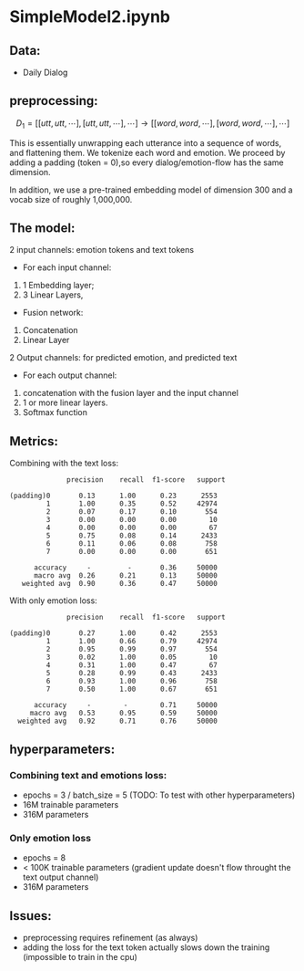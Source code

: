 # SimpleModel2.ipynb
## Data: 

 - Daily Dialog

## preprocessing:

$$
D_1 = [[utt, utt,\cdots], [utt, utt, \cdots], \cdots] \longrightarrow [[word,word, \cdots], [word, word, \cdots],\cdots] 
$$

This is essentially unwrapping each utterance into a sequence of words, and flattening them.
We tokenize each word and emotion. We proceed by adding a padding (token = 0),so every 
dialog/emotion-flow has the same dimension.


In addition, we use a pre-trained embedding model of dimension 300 and a vocab size of 
roughly 1,000,000.


## The model:
2 input channels: emotion tokens and text tokens
 - For each input channel:
  1) 1 Embedding layer;
  2) 3 Linear Layers,
 - Fusion network:
  1) Concatenation
  2) Linear Layer 

2 Output channels: for predicted emotion, and predicted text
  - For each output channel:
  1) concatenation with the fusion layer and the input channel 
  2) 1 or more linear layers.
  3) Softmax function


## Metrics: 

Combining with the text loss:  

                  precision    recall  f1-score   support

    (padding)0       0.13      1.00      0.23      2553
             1       1.00      0.35      0.52     42974
             2       0.07      0.17      0.10       554
             3       0.00      0.00      0.00        10
             4       0.00      0.00      0.00        67
             5       0.75      0.08      0.14      2433
             6       0.11      0.06      0.08       758
             7       0.00      0.00      0.00       651

          accuracy     -         -       0.36     50000
          macro avg  0.26      0.21      0.13     50000
       weighted avg  0.90      0.36      0.47     50000

With only emotion loss: 

                  precision    recall  f1-score   support

    (padding)0       0.27      1.00      0.42      2553
             1       1.00      0.66      0.79     42974
             2       0.95      0.99      0.97       554
             3       0.02      1.00      0.05        10
             4       0.31      1.00      0.47        67
             5       0.28      0.99      0.43      2433
             6       0.93      1.00      0.96       758
             7       0.50      1.00      0.67       651

          accuracy     -        -        0.71     50000
         macro avg   0.53      0.95      0.59     50000
      weighted avg   0.92      0.71      0.76     50000


## hyperparameters: 
### Combining text and emotions loss:
 - epochs = 3 / batch_size = 5 (TODO: To test with other hyperparameters)
 - 16M trainable parameters
 - 316M parameters

### Only emotion loss
 - epochs = 8
 - < 100K trainable parameters (gradient update doesn't flow throught the text output channel)
 - 316M parameters  


## Issues: 
- preprocessing requires refinement (as always)
- adding the loss for the text token actually slows down the training (impossible to train in the cpu)

